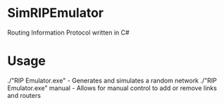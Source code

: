 # SimRIPEmulator
Routing Information Protocol written in C#

# Usage
./"RIP Emulator.exe" - Generates and simulates a random network
./"RIP Emulator.exe" manual - Allows for manual control to add or remove links and routers

